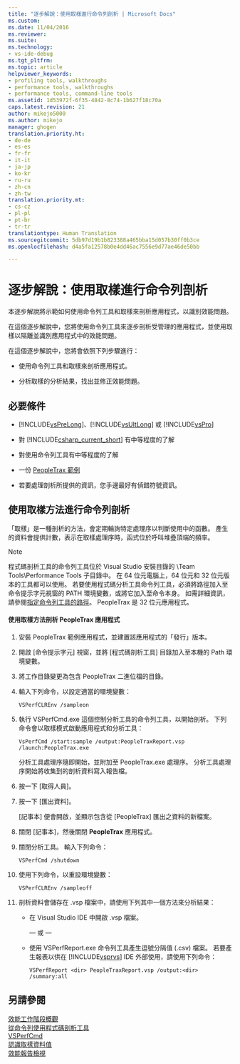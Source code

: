 ```yaml
---
title: "逐步解說：使用取樣進行命令列剖析 | Microsoft Docs"
ms.custom: 
ms.date: 11/04/2016
ms.reviewer: 
ms.suite: 
ms.technology:
- vs-ide-debug
ms.tgt_pltfrm: 
ms.topic: article
helpviewer_keywords:
- profiling tools, walkthroughs
- performance tools, walkthroughs
- performance tools, command-line tools
ms.assetid: 1d53972f-6f35-4842-8c74-1b627f18c70a
caps.latest.revision: 21
author: mikejo5000
ms.author: mikejo
manager: ghogen
translation.priority.ht:
- de-de
- es-es
- fr-fr
- it-it
- ja-jp
- ko-kr
- ru-ru
- zh-cn
- zh-tw
translation.priority.mt:
- cs-cz
- pl-pl
- pt-br
- tr-tr
translationtype: Human Translation
ms.sourcegitcommit: 5db97d19b1b823388a465bba15d057b30ff0b3ce
ms.openlocfilehash: d4a5fa12578b0e4dd46ac7556e9d77ae46de50bb

---
```

# <a name="walkthrough-command-line-profiling-using-sampling"></a>逐步解說：使用取樣進行命令列剖析
本逐步解說將示範如何使用命令列工具和取樣來剖析應用程式，以識別效能問題。  
  
 在這個逐步解說中，您將使用命令列工具來逐步剖析受管理的應用程式，並使用取樣以隔離並識別應用程式中的效能問題。  
  
 在這個逐步解說中，您將會依照下列步驟進行：  
  
-   使用命令列工具和取樣來剖析應用程式。  
  
-   分析取樣的分析結果，找出並修正效能問題。  
  
## <a name="prerequisites"></a>必要條件  
  
-   [!INCLUDE[vsPreLong](../code-quality/includes/vsprelong_md.md)]、[!INCLUDE[vsUltLong](../code-quality/includes/vsultlong_md.md)] 或 [!INCLUDE[vsPro](../code-quality/includes/vspro_md.md)]  
  
-   對 [!INCLUDE[csharp_current_short](../misc/includes/csharp_current_short_md.md)] 有中等程度的了解  
  
-   對使用命令列工具有中等程度的了解  
  
-   一份 [PeopleTrax 範例](../profiling/peopletrax-sample-profiling-tools.md)  
  
-   若要處理剖析所提供的資訊，您手邊最好有偵錯符號資訊。  
  
## <a name="command-line-profiling-using-the-sampling-method"></a>使用取樣方法進行命令列剖析  
 「取樣」是一種剖析的方法，會定期輪詢特定處理序以判斷使用中的函數。 產生的資料會提供計數，表示在取樣處理序時，函式位於呼叫堆疊頂端的頻率。  
  
> [!NOTE]
>  程式碼剖析工具的命令列工具位於 Visual Studio 安裝目錄的 \Team Tools\Performance Tools 子目錄中。 在 64 位元電腦上，64 位元和 32 位元版本的工具都可以使用。 若要使用程式碼分析工具命令列工具，必須將路徑加入至命令提示字元視窗的 PATH 環境變數，或將它加入至命令本身。 如需詳細資訊，請參閱[指定命令列工具的路徑](../profiling/specifying-the-path-to-profiling-tools-command-line-tools.md)。 PeopleTrax 是 32 位元應用程式。  
  
#### <a name="to-profile-the-peopletrax-application-by-using-the-sampling-method"></a>使用取樣方法剖析 PeopleTrax 應用程式  
  
1.  安裝 PeopleTrax 範例應用程式，並建置該應用程式的「發行」版本。  
  
2.  開啟 [命令提示字元] 視窗，並將 [程式碼剖析工具] 目錄加入至本機的 Path 環境變數。  
  
3.  將工作目錄變更為包含 PeopleTrax 二進位檔的目錄。  
  
4.  輸入下列命令，以設定適當的環境變數：  
  
    ```  
    VSPerfCLREnv /sampleon  
    ```  
  
5.  執行 VSPerfCmd.exe 這個控制分析工具的命令列工具，以開始剖析。 下列命令會以取樣模式啟動應用程式和分析工具：  
  
    ```  
    VsPerfCmd /start:sample /output:PeopleTraxReport.vsp /launch:PeopleTrax.exe  
    ```  
  
     分析工具處理序隨即開始，並附加至 PeopleTrax.exe 處理序。 分析工具處理序開始將收集到的剖析資料寫入報告檔。  
  
6.  按一下 [取得人員]。  
  
7.  按一下 [匯出資料]。  
  
     [記事本] 便會開啟，並顯示包含從 [PeopleTrax] 匯出之資料的新檔案。  
  
8.  關閉 [記事本]，然後關閉 **PeopleTrax** 應用程式。  
  
9. 關閉分析工具。 輸入下列命令：  
  
    ```  
    VSPerfCmd /shutdown  
    ```  
  
10. 使用下列命令，以重設環境變數：  
  
    ```  
    VSPerfCLREnv /sampleoff  
    ```  
  
11. 剖析資料會儲存在 .vsp 檔案中，請使用下列其中一個方法來分析結果：  
  
    -   在 Visual Studio IDE 中開啟 .vsp 檔案。  
  
         — 或 —  
  
    -   使用 VSPerfReport.exe 命令列工具產生逗號分隔值 (.csv) 檔案。 若要產生報表以供在 [!INCLUDE[vsprvs](../code-quality/includes/vsprvs_md.md)] IDE 外部使用，請使用下列命令：  
  
        ```  
        VSPerfReport <dir> PeopleTraxReport.vsp /output:<dir> /summary:all  
        ```  
  
## <a name="see-also"></a>另請參閱  
 [效能工作階段概觀](../profiling/performance-session-overview.md)   
 [從命令列使用程式碼剖析工具](../profiling/using-the-profiling-tools-from-the-command-line.md)   
 [VSPerfCmd](../profiling/vsperfcmd.md)   
 [認識取樣資料值](../profiling/understanding-sampling-data-values.md)   
 [效能報告檢視](../profiling/performance-report-views.md)


<!--HONumber=Feb17_HO4-->


